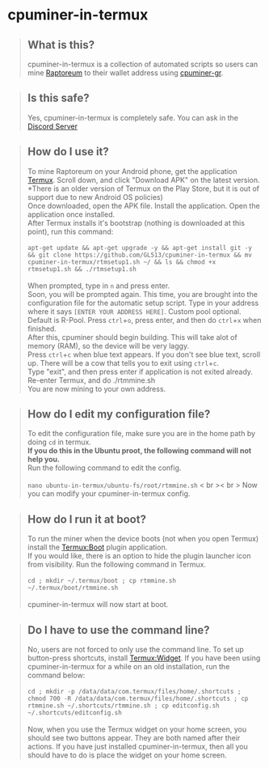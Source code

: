 # cpuminer-in-termux

> ## What is this?
> cpuminer-in-termux is a collection of automated scripts so users can mine [Raptoreum](https://raptoreum.com/) to their wallet address using [cpuminer-gr](https://github.com/michal-zurkowski/cpuminer-gr).

> ## Is this safe?
> Yes, cpuminer-in-termux is completely safe. You can ask in the [Discord Server](https://discord.gg/Raptoreum)

> ## How do I use it?
> To mine Raptoreum on your Android phone, get the application [Termux](https://f-droid.org/en/packages/com.termux/). Scroll down, and click "Download APK" on the latest version. *There is an older version of Termux on the Play Store, but it is out of support due to new Android OS policies)<br>
> Once downloaded, open the APK file. Install the application. Open the application once installed.<br>
> After Termux installs it's bootstrap (nothing is downloaded at this point), run this command:<br><br>
`apt-get update && apt-get upgrade -y && apt-get install git -y && git clone https://github.com/GL513/cpuminer-in-termux && mv cpuminer-in-termux/rtmsetup1.sh ~/ && ls && chmod +x rtmsetup1.sh && ./rtmsetup1.sh`
<br><br>
> When prompted, type in `n` and press enter.<br>
> Soon, you will be prompted again. This time, you are brought into the configuration file for the automatic setup script. Type in your address where it says `[ENTER YOUR ADDRESS HERE]`. Custom pool optional. Default is R-Pool. Press `ctrl`+`o`, press enter, and then do `ctrl`+`x` when finished.<br>
> After this, cpuminer should begin building. This will take alot of memory (RAM), so the device will be very laggy.<br>
> Press `ctrl`+`c` when blue text appears. If you don't see blue text, scroll up. There will be a cow that tells you to exit using `ctrl`+`c`.<br>
> Type "exit", and then press enter if application is not exited already.<br>
> Re-enter Termux, and do ./rtmmine.sh<br>
> You are now mining to your own address.<br>

> ## How do I edit my configuration file?
> To edit the configuration file, make sure you are in the home path by doing `cd` in termux.<br>
> **If you do this in the Ubuntu proot, the following command will not help you.**<br>
> Run the following command to edit the config. <br><br>
`nano ubuntu-in-termux/ubuntu-fs/root/rtmmine.sh` < br >< br > 
> Now you can modify your cpuminer-in-termux config.

> ## How do I run it at boot?
> To run the miner when the device boots (not when you open Termux) install the [Termux:Boot](https://f-droid.org/packages/com.termux.boot) plugin application.<br>
> If you would like, there is an option to hide the plugin launcher icon from visibility.
> Run the following command in Termux.<br><br>
`cd ; mkdir ~/.termux/boot ; cp rtmmine.sh ~/.termux/boot/rtmmine.sh` <br><br>
> cpuminer-in-termux will now start at boot.
>

> ## Do I have to use the command line?
> No, users are not forced to only use the command line.
> To set up button-press shortcuts, install [Termux:Widget](https://f-droid.org/packages/com.termux.widget).
> If you have been using cpuminer-in-termux for a while on an old installation, run the command below: <br><br>
`cd ; mkdir -p /data/data/com.termux/files/home/.shortcuts ; chmod 700 -R /data/data/com.termux/files/home/.shortcuts ; cp rtmmine.sh ~/.shortcuts/rtmmine.sh ; cp editconfig.sh ~/.shortcuts/editconfig.sh` <br><br>
> Now, when you use the Termux widget on your home screen, you should see two buttons appear. They are both named after their actions.
> If you have just installed cpuminer-in-termux, then all you should have to do is place the widget on your home screen.













